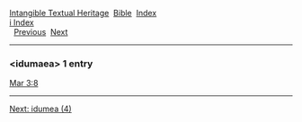 [Intangible Textual Heritage](../../index)  [Bible](../index) 
[Index](index)   
[i Index](_i_)  
  [Previous](c05724)  [Next](c05726) 

------------------------------------------------------------------------

### &lt;idumaea&gt; 1 entry

[Mar 3:8](../kjv/mar003.htm#008)  

------------------------------------------------------------------------

[Next: idumea (4)](c05726)
